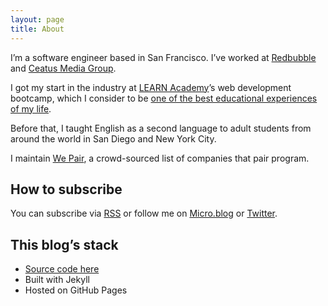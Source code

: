 ```yaml
---
layout: page
title: About
---
```


<p>I’m a software engineer based in San Francisco. I’ve worked at <a href="https://www.redbubble.com/">Redbubble</a> and <a href="https://www.ceatus.com/">Ceatus Media Group</a>.</p>

<p>I got my start in the industry at <a href="https://www.learnacademy.org/">LEARN Academy</a>’s web development bootcamp, which I consider to be <a href="/2018/09/18/best-educational-experiences/">one of the best educational experiences of my life</a>.</p>

<p>Before that, I taught English as a second language to adult students from around the world in San Diego and New York City.</p>

<p>I maintain <a href="https://github.com/FionaVoss/we-pair">We Pair</a>, a crowd-sourced list of companies that pair program.</p>

<h2 id="how-to-subscribe">How to subscribe</h1>

<p>You can subscribe via <a href="/feed.xml">RSS</a> or follow me on <a href="https://micro.blog/fiona">Micro.blog</a> or <a href="https://twitter.com/fionajvoss">Twitter</a>.</p>

<h2 id="this-blogs-stack">This blog’s stack</h1>

<ul>
  <li><a href="https://github.com/FionaVoss/fionavoss.github.io">Source code here</a></li>
  <li>Built with Jekyll</li>
  <li>Hosted on GitHub Pages</li>
</ul>
